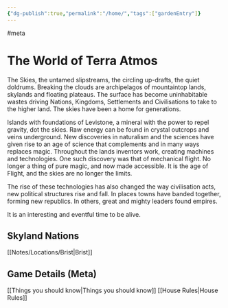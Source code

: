 ```yaml
---
{"dg-publish":true,"permalink":"/home/","tags":["gardenEntry"]}
---
```


#meta
# The World of Terra Atmos
The Skies, the untamed slipstreams, the circling up-drafts, the quiet doldrums. Breaking the clouds are archipelagos of mountaintop lands, skylands and floating plateaus. The surface has become uninhabitable wastes driving Nations, Kingdoms, Settlements and Civilisations to take to the higher land. The skies have been a home for generations.

Islands with foundations of Levistone, a mineral with the power to repel gravity, dot the skies. Raw energy can be found in crystal outcrops and veins underground. New discoveries in naturalism and the sciences have given rise to an age of science that complements and in many ways replaces magic. Throughout the lands inventors work, creating machines and technologies. One such discovery was that of mechanical flight. No longer a thing of pure magic, and now made accessible. It is the age of Flight, and the skies are no longer the limits.

The rise of these technologies has also changed the way civilisation acts, new political structures rise and fall. In places towns have banded together, forming new republics. In others, great and mighty leaders found empires. 

It is an interesting and eventful time to be alive.
## Skyland Nations
[[Notes/Locations/Brist\|Brist]] 

## Game Details (Meta)
[[Things you should know\|Things you should know]]
[[House Rules\|House Rules]]
